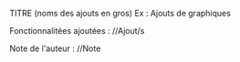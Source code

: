 TITRE (noms des ajouts en gros) Ex : Ajouts de graphiques

Fonctionnalitées ajoutées :
//Ajout/s

Note de l'auteur :
//Note

